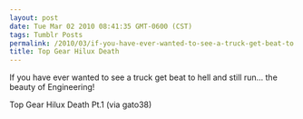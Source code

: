 ```yaml
---
layout: post
date: Tue Mar 02 2010 08:41:35 GMT-0600 (CST)
tags: Tumblr Posts
permalink: /2010/03/if-you-have-ever-wanted-to-see-a-truck-get-beat-to
title: Top Gear Hilux Death
---
```


If you have ever wanted to see a truck get beat to hell and still run&hellip; the beauty of Engineering!

Top Gear Hilux Death Pt.1 (via gato38)


